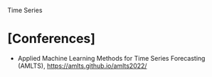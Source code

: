 Time Series

# [Conferences]
+ Applied Machine Learning Methods for Time Series Forecasting (AMLTS), https://amlts.github.io/amlts2022/

